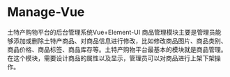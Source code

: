 # Manage-Vue
土特产购物平台的后台管理系统Vue+Element-UI
商品管理模块主要是管理员能够添加或删除土特产商品、对商品信息进行修改，比如修改商品图片、商品类别、商品价格、商品标签、商品库存等。土特产购物平台最基本的模块就是商品管理。在这个模块，需要设计商品的属性以及显示，管理员可以对商品进行上架下架操作。
